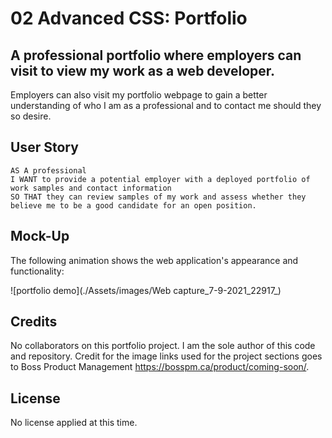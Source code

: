 # 02 Advanced CSS: Portfolio

## A professional portfolio where employers can visit to view my work as a web developer.
Employers can also visit my portfolio webpage to gain a better understanding of who I am as a professional and to 
contact me should they so desire.


## User Story

```
AS A professional
I WANT to provide a potential employer with a deployed portfolio of work samples and contact information
SO THAT they can review samples of my work and assess whether they believe me to be a good candidate for an open position.
```

## Mock-Up

The following animation shows the web application's appearance and functionality:

![portfolio demo](./Assets/images/Web capture_7-9-2021_22917_)


## Credits

No collaborators on this portfolio project. I am the sole author of this code and repository.
Credit for the image links used for the project sections goes to Boss Product Management https://bosspm.ca/product/coming-soon/.

## License

No license applied at this time.
